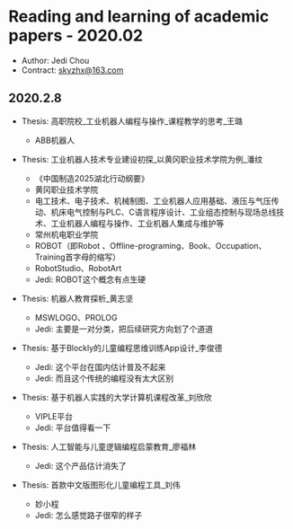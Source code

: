 # Reading and learning of academic papers - 2020.02

* Author: Jedi Chou
* Contract: skyzhx@163.com

## 2020.2.8

* Thesis: 高职院校_工业机器人编程与操作_课程教学的思考_王璐
  * ABB机器人

* Thesis: 工业机器人技术专业建设初探_以黄冈职业技术学院为例_潘纹
  * 《中国制造2025湖北行动纲要》
  * 黄冈职业技术学院
  * 电工技术、电子技术、机械制图、工业机器人应用基础、液压与气压传动、机床电气控制与PLC、C语言程序设计、工业组态控制与现场总线技术、工业机器人编程与操作、工业机器人集成与维护等
  * 常州机电职业学院
  * ROBOT（即Robot 、Offline-programing、Book、Occupation、Training首字母的缩写）
  * RobotStudio、RobotArt
  * Jedi: ROBOT这个概念有点生硬

* Thesis: 机器人教育探析_黄志坚
  * MSWLOGO、PROLOG
  * Jedi: 主要是一对分类，把后续研究方向划了个道道

* Thesis: 基于Blockly的儿童编程思维训练App设计_李俊德
  * Jedi: 这个平台在国内估计普及不起来
  * Jedi: 而且这个传统的编程没有太大区别

* Thesis: 基于机器人实践的大学计算机课程改革_刘欣欣
  * VIPLE平台
  * Jedi: 平台值得看一下

* Thesis: 人工智能与儿童逻辑编程启蒙教育_廖福林
  * Jedi: 这个产品估计消失了

* Thesis: 首款中文版图形化儿童编程工具_刘伟
  * 妙小程
  * Jedi: 怎么感觉路子很窄的样子
